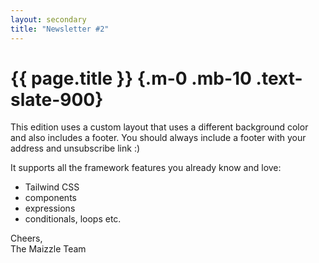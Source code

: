 ```yaml
---
layout: secondary
title: "Newsletter #2"
---
```


# {{ page.title }} {.m-0 .mb-10 .text-slate-900}

This edition uses a custom layout that uses a different background color and also includes a footer. You should always include a footer with your address and unsubscribe link :)

It supports all the framework features you already know and love:

- Tailwind CSS
- components
- expressions
- conditionals, loops etc.

Cheers,\
The Maizzle Team
